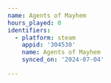 ```yaml
---
name: Agents of Mayhem
hours_played: 0
identifiers:
  - platform: steam
    appid: '304530'
    name: Agents of Mayhem
    synced_on: '2024-07-04'

---
```

